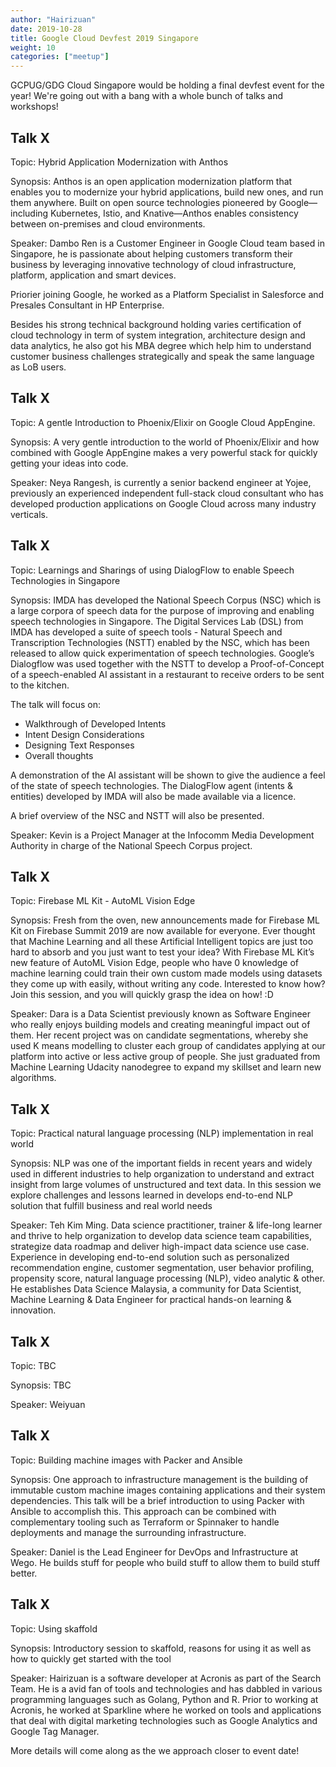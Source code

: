 ```yaml
---
author: "Hairizuan"
date: 2019-10-28
title: Google Cloud Devfest 2019 Singapore
weight: 10
categories: ["meetup"]
---
```


GCPUG/GDG Cloud Singapore would be holding a final devfest event for the year! We're going out with a bang with a whole bunch of talks and workshops!

## Talk X

Topic: Hybrid Application Modernization with Anthos

Synopsis: Anthos is an open application modernization platform that enables you to modernize your hybrid applications, build new ones, and run them anywhere. Built on open source technologies pioneered by Google—including Kubernetes, Istio, and Knative—Anthos enables consistency between on-premises and cloud environments.

Speaker: Dambo Ren is a Customer Engineer in Google Cloud team based in Singapore, he is passionate about helping customers transform their business by leveraging innovative technology of cloud infrastructure, platform, application and smart devices.

Priorier joining Google, he worked as a Platform Specialist in Salesforce and Presales Consultant in HP Enterprise.

Besides his strong technical background holding varies certification of cloud technology in term of system integration, architecture design and data analytics, he also got his MBA degree which help him to understand customer business challenges strategically and speak the same language as LoB users.

## Talk X

Topic: A gentle Introduction to Phoenix/Elixir on Google Cloud AppEngine.

Synopsis: A very gentle introduction to the world of Phoenix/Elixir and how combined with Google AppEngine makes a very powerful stack for quickly getting your ideas into code.

Speaker: Neya Rangesh, is currently a senior backend engineer at Yojee,
previously an experienced independent full-stack cloud consultant who has developed production applications on Google Cloud across many industry verticals.

## Talk X

Topic: Learnings and Sharings of using DialogFlow to enable Speech Technologies in Singapore

Synopsis: IMDA has developed the National Speech Corpus (NSC) which is a large corpora of speech data for the purpose of improving and enabling speech technologies in Singapore. The Digital Services Lab (DSL) from IMDA has developed a suite of speech tools - Natural Speech and Transcription Technologies (NSTT) enabled by the NSC, which has been released to allow quick experimentation of speech technologies. Google’s Dialogflow was used together with the NSTT to develop a Proof-of-Concept of a speech-enabled AI assistant in a restaurant to receive orders to be sent to the kitchen.

The talk will focus on:

- Walkthrough of Developed Intents
- Intent Design Considerations
- Designing Text Responses
- Overall thoughts

A demonstration of the AI assistant will be shown to give the audience a feel of the state of speech technologies. The DialogFlow agent (intents & entities) developed by IMDA will also be made available via a licence.

A brief overview of the NSC and NSTT will also be presented.

Speaker: Kevin is a Project Manager at the Infocomm Media Development Authority in charge of the National Speech Corpus project.

## Talk X

Topic: Firebase ML Kit - AutoML Vision Edge

Synopsis: Fresh from the oven, new announcements made for Firebase ML Kit on Firebase Summit 2019 are now available for everyone. Ever thought that Machine Learning and all these Artificial Intelligent topics are just too hard to absorb and you just want to test your idea? With Firebase ML Kit’s new feature of AutoML Vision Edge, people who have 0 knowledge of machine learning could train their own custom made models using datasets they come up with easily, without writing any code. Interested to know how? Join this session, and you will quickly grasp the idea on how! :D

Speaker: Dara is a Data Scientist previously known as Software Engineer who really enjoys building models and creating meaningful impact out of them. Her recent project was on candidate segmentations, whereby she used K means modelling to cluster each group of candidates applying at our platform into active or less active group of people. She just graduated from Machine Learning Udacity nanodegree to expand my skillset and learn new algorithms.

## Talk X

Topic: Practical natural language processing (NLP) implementation in real world

Synopsis: NLP was one of the important fields in recent years and widely used in different industries to help organization to understand and extract insight from large volumes of unstructured and text data. In this session we explore challenges and lessons learned in develops end-to-end NLP solution that fulfill business and real world needs

Speaker: Teh Kim Ming. Data science practitioner, trainer & life-long learner and thrive to help organization to develop data science team capabilities, strategize data roadmap and deliver high-impact data science use case. Experience in developing end-to-end solution such as personalized recommendation engine, customer segmentation, user behavior profiling, propensity score, natural language processing (NLP), video analytic & other. He establishes Data Science Malaysia, a community for Data Scientist, Machine Learning & Data Engineer for practical hands-on learning & innovation.

## Talk X

Topic: TBC

Synopsis: TBC

Speaker: Weiyuan

## Talk X

Topic: Building machine images with Packer and Ansible

Synopsis: One approach to infrastructure management is the building of immutable custom machine images containing applications and their system dependencies. This talk will be a brief introduction to using Packer with Ansible to accomplish this. This approach can be combined with complementary tooling such as Terraform or Spinnaker to handle deployments and manage the surrounding infrastructure.

Speaker: Daniel is the Lead Engineer for DevOps and Infrastructure at Wego. He builds stuff for people who build stuff to allow them to build stuff better.

## Talk X

Topic: Using skaffold

Synopsis: Introductory session to skaffold, reasons for using it as well as how to quickly get started with the tool

Speaker: Hairizuan is a software developer at Acronis as part of the Search Team. He is a avid fan of tools and technologies and has dabbled in various programming languages such as Golang, Python and R. Prior to working at Acronis, he worked at Sparkline where he worked on tools and applications that deal with digital marketing technologies such as Google Analytics and Google Tag Manager.

More details will come along as the we approach closer to event date!

